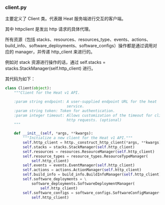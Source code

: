 ### client.py
主要定义了 Client 类。代表跟 Heat 服务端进行交互的客户端。

其中 httpclient 是发出 http 请求的具体代理。

所有资源（包括 stacks、resources、resources_type、events、actions、build_info、software_deployments、software_configs）操作都是通过调用对应的 manager，并传递 http_client 来进行的。

例如对 stack 资源进行操作的话，通过 self.stacks = stacks.StackManager(self.http_client) 进行。

其代码为如下：
```python
class Client(object):
    """Client for the Heat v1 API.

    :param string endpoint: A user-supplied endpoint URL for the heat
                            service.
    :param string token: Token for authentication.
    :param integer timeout: Allows customization of the timeout for client
                            http requests. (optional)
    """

    def __init__(self, *args, **kwargs):
        """Initialize a new client for the Heat v1 API."""
        self.http_client = http._construct_http_client(*args, **kwargs)
        self.stacks = stacks.StackManager(self.http_client)
        self.resources = resources.ResourceManager(self.http_client)
        self.resource_types = resource_types.ResourceTypeManager(
            self.http_client)
        self.events = events.EventManager(self.http_client)
        self.actions = actions.ActionManager(self.http_client)
        self.build_info = build_info.BuildInfoManager(self.http_client)
        self.software_deployments = \
            software_deployments.SoftwareDeploymentManager(
                self.http_client)
        self.software_configs = software_configs.SoftwareConfigManager(
            self.http_client)
```
